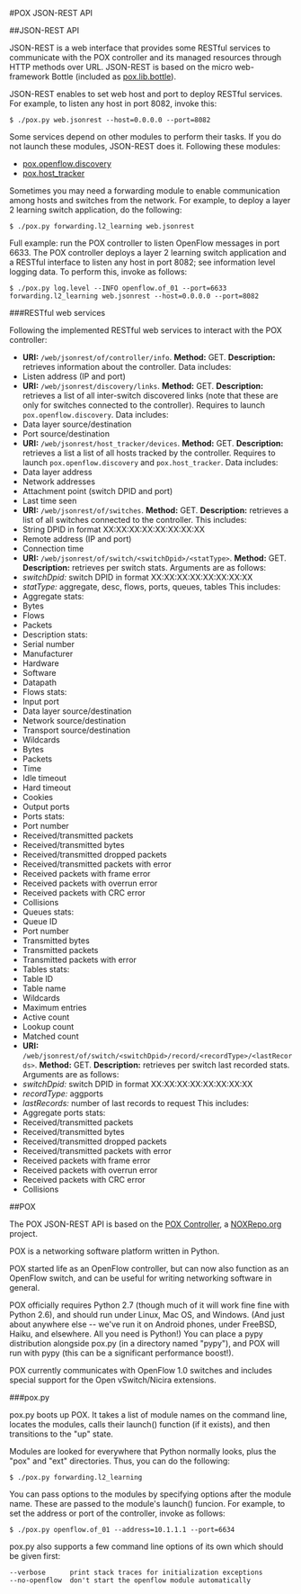 #POX JSON-REST API

##JSON-REST API

JSON-REST is a web interface that provides some RESTful services to communicate
with the POX controller and its managed resources through HTTP methods over
URL. JSON-REST is based on the micro web-framework Bottle (included as
[pox.lib.bottle](https://github.com/festradasolano/pox/blob/master/pox/lib/bottle.py)).

JSON-REST enables to set web host and port to deploy RESTful services. For
example, to listen any host in port 8082, invoke this:

    $ ./pox.py web.jsonrest --host=0.0.0.0 --port=8082

Some services depend on other modules to perform their tasks. If you do not
launch these modules, JSON-REST does it. Following these modules:
 - [pox.openflow.discovery](https://github.com/festradasolano/pox/blob/master/pox/openflow/discovery.py)
 - [pox.host_tracker](https://github.com/festradasolano/pox/blob/master/pox/host_tracker/__init__.py)

Sometimes you may need a forwarding module to enable communication among hosts
and switches from the network. For example, to deploy a layer 2 learning switch
application, do the following:

    $ ./pox.py forwarding.l2_learning web.jsonrest

Full example: run the POX controller to listen OpenFlow messages in port 6633.
The POX controller deploys a layer 2 learning switch application and a RESTful
interface to listen any host in port 8082; see information level logging data.
To perform this, invoke as follows:

    $ ./pox.py log.level --INFO openflow.of_01 --port=6633 forwarding.l2_learning web.jsonrest --host=0.0.0.0 --port=8082

###RESTful web services

Following the implemented RESTful web services to interact with the POX
controller:

 - **URI:** `/web/jsonrest/of/controller/info`. **Method:** GET. 
 **Description:** retrieves information about the controller. Data includes:
  - Listen address (IP and port)
 - **URI:** `/web/jsonrest/discovery/links`. **Method:** GET. **Description:**
 retrieves a list of all inter-switch discovered links (note that these are
 only for switches connected to the controller). Requires to launch
 `pox.openflow.discovery`. Data includes:
  - Data layer source/destination
  - Port source/destination
 - **URI:** `/web/jsonrest/host_tracker/devices`. **Method:** GET.
 **Description:** retrieves a list a list of all hosts tracked by the
 controller. Requires to launch `pox.openflow.discovery` and `pox.host_tracker`.
 Data includes:
  - Data layer address
  - Network addresses
  - Attachment point (switch DPID and port)
  - Last time seen
 - **URI:** `/web/jsonrest/of/switches`. **Method:** GET. **Description:**
 retrieves a list of all switches connected to the controller. This includes:
  - String DPID in format XX:XX:XX:XX:XX:XX:XX:XX
  - Remote address (IP and port)
  - Connection time
 - **URI:** `/web/jsonrest/of/switch/<switchDpid>/<statType>`. **Method:** GET.
 **Description:** retrieves per switch stats. Arguments are as follows:
  - *switchDpid:* switch DPID in format XX:XX:XX:XX:XX:XX:XX:XX
  - *statType:* aggregate, desc, flows, ports, queues, tables
 This includes:
  - Aggregate stats:
   - Bytes
   - Flows
   - Packets
  - Description stats:
   - Serial number
   - Manufacturer
   - Hardware
   - Software
   - Datapath
  - Flows stats:
   - Input port
   - Data layer source/destination
   - Network source/destination
   - Transport source/destination
   - Wildcards
   - Bytes
   - Packets
   - Time
   - Idle timeout
   - Hard timeout
   - Cookies
   - Output ports
  - Ports stats:
   - Port number
   - Received/transmitted packets
   - Received/transmitted bytes
   - Received/transmitted dropped packets
   - Received/transmitted packets with error
   - Received packets with frame error
   - Received packets with overrun error
   - Received packets with CRC error
   - Collisions
  - Queues stats:
   - Queue ID
   - Port number
   - Transmitted bytes
   - Transmitted packets
   - Transmitted packets with error
  - Tables stats:
   - Table ID
   - Table name
   - Wildcards
   - Maximum entries
   - Active count
   - Lookup count
   - Matched count
 - **URI:** `/web/jsonrest/of/switch/<switchDpid>/record/<recordType>/<lastRecords>`.
 **Method:** GET. **Description:** retrieves per switch last recorded stats.
 Arguments are as follows:
  - *switchDpid:* switch DPID in format XX:XX:XX:XX:XX:XX:XX:XX
  - *recordType:* aggports
  - *lastRecords:* number of last records to request
 This includes:
  - Aggregate ports stats:
   - Received/transmitted packets
   - Received/transmitted bytes
   - Received/transmitted dropped packets
   - Received/transmitted packets with error
   - Received packets with frame error
   - Received packets with overrun error
   - Received packets with CRC error
   - Collisions

##POX

The POX JSON-REST API is based on the [POX Controller](https://github.com/noxrepo/pox),
a [NOXRepo.org](http://www.noxrepo.org/) project.

POX is a networking software platform written in Python.

POX started life as an OpenFlow controller, but can now also function
as an OpenFlow switch, and can be useful for writing networking software
in general.

POX officially requires Python 2.7 (though much of it will work fine
fine with Python 2.6), and should run under Linux, Mac OS, and Windows.
(And just about anywhere else -- we've run it on Android phones,
under FreeBSD, Haiku, and elsewhere.  All you need is Python!)
You can place a pypy distribution alongside pox.py (in a directory
named "pypy"), and POX will run with pypy (this can be a significant
performance boost!).

POX currently communicates with OpenFlow 1.0 switches and includes
special support for the Open vSwitch/Nicira extensions.

###pox.py

pox.py boots up POX. It takes a list of module names on the command line,
locates the modules, calls their launch() function (if it exists), and
then transitions to the "up" state.

Modules are looked for everywhere that Python normally looks, plus the
"pox" and "ext" directories.  Thus, you can do the following:

    $ ./pox.py forwarding.l2_learning

You can pass options to the modules by specifying options after the module
name.  These are passed to the module's launch() funcion.  For example,
to set the address or port of the controller, invoke as follows:

    $ ./pox.py openflow.of_01 --address=10.1.1.1 --port=6634

pox.py also supports a few command line options of its own which should
be given first:

    --verbose      print stack traces for initialization exceptions
    --no-openflow  don't start the openflow module automatically
